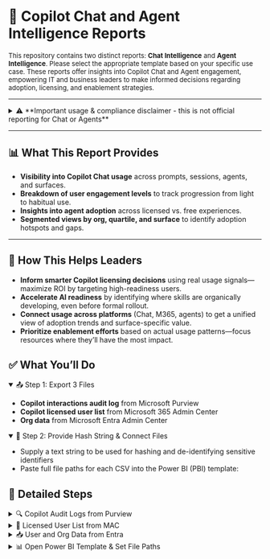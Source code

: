 # 💬 Copilot Chat and Agent Intelligence Reports

<p style="font-size:small; font-weight:normal;">
This repository contains two distinct reports: <strong>Chat Intelligence</strong> and <strong>Agent Intelligence</strong>. Please select the appropriate template based on your specific use case. These reports offer insights into Copilot Chat and Agent engagement, empowering IT and business leaders to make informed decisions regarding adoption, licensing, and enablement strategies.
</p>

---

<details>
<summary>⚠️ **Important usage & compliance disclaimer - this is not official reporting for Chat or Agents**</summary>

Please note:  
The audit logs from Microsoft Purview are intended to support security and compliance use cases. While they provide visibility into Copilot interactions, they are **not intended** to serve as the official source for Copilot usage reporting. Metrics derived from this data—such as "prompt count" or "active users"—**may differ** from the usage reports provided directly by Microsoft and it may not be feasible to reconcile the differences.  
For the most accurate and reliable usage insights, users are encouraged to refer to data from the **Microsoft 365 Admin Center** and **Viva Insights**. Insights from this report are intended to highlight broad trends and patterns to guide adoption efforts and should not be used for exact or granular measurement.

While the tool helps customers better understand their data, Microsoft has **no visibility** into the data that customers input into this template/tool, nor does Microsoft have any control over how customers will use this template/tool in their environment.  
Customers are solely responsible for ensuring that their use of the template tool complies with all applicable laws and regulations, including those related to data privacy and security.  
**Microsoft disclaims any and all liability** arising from or related to customers' use of the template tool.

</details>

---

## 📊 What This Report Provides

- **Visibility into Copilot Chat usage** across prompts, sessions, agents, and surfaces.  
- **Breakdown of user engagement levels** to track progression from light to habitual use.  
- **Insights into agent adoption** across licensed vs. free experiences.  
- **Segmented views by org, quartile, and surface** to identify adoption hotspots and gaps.

---

## 🚀 How This Helps Leaders

- **Inform smarter Copilot licensing decisions** using real usage signals—maximize ROI by targeting high-readiness users.  
- **Accelerate AI readiness** by identifying where skills are organically developing, even before formal rollout.  
- **Connect usage across platforms** (Chat, M365, agents) to get a unified view of adoption trends and surface-specific value.  
- **Prioritize enablement efforts** based on actual usage patterns—focus resources where they’ll have the most impact.

## ✅ What You’ll Do

<details open>
<summary>📤 Step 1: Export 3 Files</summary>

- **Copilot interactions audit log** from Microsoft Purview  
- **Copilot licensed user list** from Microsoft 365 Admin Center  
- **Org data** from Microsoft Entra Admin Center  

</details>

<details open>
<summary>🔐 Step 2: Provide Hash String & Connect Files</summary>

- Supply a text string to be used for hashing and de-identifying sensitive identifiers  
- Paste full file paths for each CSV into the Power BI (PBI) template:
  
</details>



## 📁 Detailed Steps

<details>
<summary>🔍 Copilot Audit Logs from Purview</summary>

- Go to: [security.microsoft.com](https://security.microsoft.com)  
  - In the left pane, scroll down and click **Audit**  
  - Ensure you have appropriate compliance roles (e.g., **Audit Reader**). If not, contact your IT admin  
- In **Activities > Friendly Names**, select:  
  `Copilot Activities – Interacted with Copilot`  
- Set a **Date Range** (recommended: 3–6 months)  
- Give your search a name and click **Search**  
  - Once the status changes to **Completed**, click into it  
- Select **Export > Download all results**

📖 Learn more: [Export, configure, and view audit log records – Microsoft Learn](https://learn.microsoft.com/en-us/microsoft-365/compliance/audit-log-search)

</details>

<details>
<summary>👤 Licensed User List from MAC</summary>

- Go to: [admin.microsoft.com](https://admin.microsoft.com)  
  - Log in as a **Microsoft 365 Global Administrator**  
- To unhide usernames in MAC reports:  
  - Go to **Settings > Org Settings**, then under the **Services** tab, choose **Reports**  
  - Deselect **Display concealed user, group, site names in all reports**  
  - Click **Save changes**  
- Navigate to: **Reports > Usage > Microsoft 365 Copilot**  
- In the **Readiness** tab, scroll to **Copilot Readiness Details**  
  - Select column: `Has Copilot license assigned`  
- Click the ellipsis (`...`) and choose **Export** to download the file as `.csv`

📖 Learn more: [Microsoft 365 Copilot Readiness Report – Microsoft Learn](https://learn.microsoft.com/en-us/microsoft-365/admin/activity-reports/microsoft-365-copilot-readiness)

</details>

<details>
<summary>📥 User and Org Data from Entra</summary>

1. Sign in to the [Microsoft Entra admin center](https://entra.microsoft.com)  
2. In the left-hand navigation, go to: `Identity ➝ Users`  
3. Select **All users**  
4. Click the **“Download users”** button (in the toolbar or under the `...` menu)  
5. In the download dialog:  
   - Select the attributes to include in the CSV  
   - **Required fields**:  
     - `UserPrincipalName`  
     - `Department`  
   - **Optional fields**:  
     - Choose as appropriate  
6. Choose **CSV format** and click **Download**

📖 Learn more: [Download a list of users – Microsoft Learn](https://learn.microsoft.com/en-us/entra/identity/users/users-bulk-download)  
💡 _Note: Avoid downloading non-essential attributes as it can degrade performance._

</details>

<details>
<summary>📊 Open Power BI Template & Set File Paths</summary>

- Download the provided Power BI report template (`.PBIT`)
- Select Agent Usage template for analyzing agents and Chat Intelligence for deep analysis on Chat interactions  
- Open the `.pbit` file in **Power BI Desktop**  
- When prompted, paste in the full file paths for the three CSVs you downloaded:  
  - `Copilot_Activities.csv`  
  - `Copilot_Licensed_Users.csv`  
  - `Org_Data.csv`  
- Provide a text string to hash and obfuscate identifiers. This will deidentify sensitive data and makes it easier to share.
- This will connect the template to your data and begin processing

</details>
